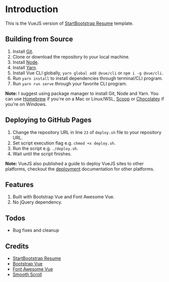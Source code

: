 # Introduction

This is the VueJS version of [StartBootstrap Resume](https://github.com/BlackrockDigital/startbootstrap-resume) template.

## Building from Source

1. Install [Git](https://git-scm.com/).
2. Clone or download the repository to your local machine.
3. Install [Node](https://nodejs.org/en/).
4. Install [Yarn](https://yarnpkg.org).
5. Install Vue CLI globally, `yarn global add @vue/cli` or `npm i -g @vue/cli`.
6. Run `yarn install` to install dependencies through terminal/CLI program.
7. Run `yarn run serve` through your favorite CLI program.

 **Note:** I suggest using package manager to install Git, Node and Yarn. You can use [Homebrew](httsp://brew.sh) if you're on a Mac or Linux/WSL, [Scoop](https://scoop.sh) or [Chocolatey](https://chocolatey.org/) if you're on Windows.

## Deploying to GitHub Pages

1. Change the repository URL in line `23` of `deploy.sh` file to your repository URL.
2. Set script execution flag e.g. `chmod +x deploy.sh`.
3. Run the script e.g. `./deploy.sh`.
4. Wait until the script finishes.

**Note:** VueJS also published a guide to deploy VueJS sites to other platforms, checkout the [deployment](https://cli.vuejs.org/guide/deployment.html) documentation for other platforms.

## Features

1. Built with Bootstrap Vue and Font Awesome Vue.
2. No jQuery dependency.

## Todos

* Bug fixes and cleanup

## Credits

* [StartBootstrap Resume](https://github.com/BlackrockDigital/startbootstrap-resume)
* [Bootstrap Vue](https://bootstrap-vue.js.org/)
* [Font Awesome Vue](https://github.com/FortAwesome/vue-fontawesome)
* [Smooth Scroll](https://github.com/cferdinandi/smooth-scroll)